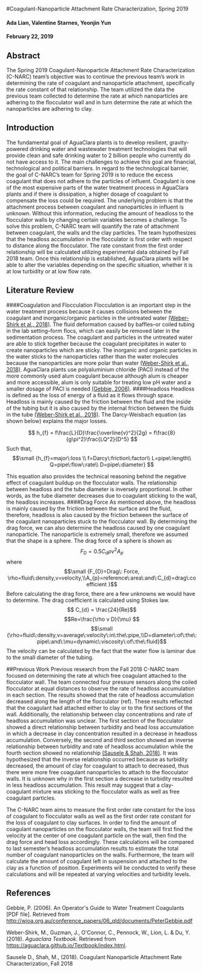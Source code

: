 #Coagulant-Nanoparticle Attachment Rate Characterization, Spring 2019
#### Ada Lian, Valentine Starnes, Yeonjin Yun
#### February 22, 2019



## Abstract
The Spring 2019 Coagulant-Nanoparticle Attachment Rate Characterization (C-NARC) team’s objective was to continue the previous team’s work in determining the rate of coagulant and nanoparticle attachment, specifically the rate constant of that relationship. The team utilized the data the previous team collected to determine the rate at which nanoparticles are adhering to the flocculator wall and in turn determine the rate at which the nanoparticles are adhering to clay.

## Introduction
The fundamental goal of AguaClara plants is to develop resilient, gravity-powered drinking water and wastewater treatment technologies that will provide clean and safe drinking water to 2 billion people who currently do not have access to it. The main challenges to achieve this goal are financial, technological and political barriers. In regard to the technological barrier, the goal of C-NARC’s team for Spring 2019 is to reduce the excess coagulant that does not adhere to the particles of influent. Coagulant is one of the most expensive parts of the water treatment process in AguaClara plants and if there is dissipation, a higher dosage of coagulant to compensate the loss could be required. The underlying problem is that the attachment process between coagulant and nanoparticles in influent is unknown. Without this information, reducing the amount of headloss to the flocculator walls by changing certain variables becomes a challenge. To solve this problem, C-NARC team will quantify the rate of attachment between coagulant, the walls and the clay particles. The team hypothesizes that the headloss accumulation in the flocculator is first order with respect to distance along the flocculator. The rate constant from the first order relationship will be calculated utilizing experimental data obtained by Fall 2018 team. Once this relationship is established, AguaClara plants will be able to alter the variables depending on the specific situation, whether it is at low turbidity or at low flow rate.

## Literature Review
####Coagulation and Flocculation
Flocculation is an important step in the water treatment process because it causes collisions between the coagulant and inorganic/organic particles in the untreated water [(Weber-Shirk et al., 2018)](https://aguaclara.github.io/Textbook/Flocculation/Floc_Intro.html). The fluid deformation caused by baffles–or coiled tubing in the lab setting–form flocs, which can easily be removed later in the sedimentation process. The coagulant and particles in the untreated water are able to stick together because the coagulant precipitates in water to create nanoparticles which are sticky. The inorganic and organic particles in the water sticks to the nanoparticles rather than the water molecules because the nanoparticles are more polar than water [(Weber-Shirk et al., 2018)](https://aguaclara.github.io/Textbook/Rapid_Mix/RM_Intro.html). AguaClara plants use polyaluminium chloride (PACl) instead of the more commonly used alum coagulant because although alum is cheaper and more accessible, alum is only suitable for treating low pH water and a smaller dosage of PACl is needed [(Gebbie, 2006)](http://wioa.org.au/conference_papers/06_qld/documents/PeterGebbie.pdf).
####Headloss
Headloss is defined as the loss of energy of a fluid as it flows through space. Headloss is mainly caused by the friction between the fluid and the inside of the tubing but it is also caused by the internal friction between the fluids in the tube [(Weber-Shirk et al., 2018)](https://aguaclara.github.io/Textbook/Review/Review_Fluid_Mechanics.html#headloss). The Darcy-Weisbach equation (as shown below) explains the major losses.

$$ h_{f} = f\frac{L}{D}\frac{\overline{v}^2}{2g} = f\frac{8}{g\pi^2}\frac{LQ^2}{D^5} $$
Such that,
$$\small {h_{f}=major\:loss \\
f=Darcy\:friction\:factor\\
L=pipe\:length\\
Q=pipe\:flow\:rate\\
D=pipe\:diameter}
$$


This equation also provides the technical reasoning behind the negative effect of coagulant buildup on the flocculator walls. The relationship between headloss and the tube diameter is inversely proportional. In other words, as the tube diameter decreases due to coagulant sticking to the wall, the headloss increases.
####Drag Force
As mentioned above, the headloss is mainly caused by the friction between the surface
and the fluid, therefore, headloss is also caused by the friction between the surface of the coagulant nanoparticles stuck to the flocculator wall. By determining the drag force, we can also determine the headloss caused by one coagulant nanoparticle. The nanoparticle is extremely small, therefore we assumed that the shape is a sphere. The drag force of a sphere is shown as
$$F_{D}=0.5C_{d}\rho v^2A_{p}$$
where
$$\small
{F_{D}=Drag\: Force, \rho=fluid\:density,v=velocity,\\A_{p}=reference\:area\:and\:C_{d}=drag\:coefficient }$$
Before calculating the drag force, there are a few unknowns we would have to determine. The drag coefficient is calculated using Stokes law.
$$ C_{d} = \frac{24}{Re}$$
$$Re=\frac{\rho v D}{\mu} $$
$$\small
{\rho=fluid\:density,v=average\:velocity\:in\:the\:pipe,\\D=diameter\:of\:the\:pipe\:and\:\mu=dynamic\:viscosity\:of\:the\:fluid}$$
The velocity can be calculated by the fact that the water flow is laminar due to the small diameter of the tubing.

##Previous Work
Previous research from the Fall 2018 C-NARC team focused on determining the rate at which free coagulant attached to the flocculator wall. The team connected four pressure sensors along the coiled flocculator at equal distances to observe the rate of headloss accumulation in each section. The results showed that the rate of headloss accumulation decreased along the length of the flocculator (ref). These results reflected that the coagulant had attached either to clay or to the first sections of the wall. Additionally, the relationship between clay concentrations and rate of headloss accumulation was unclear. The first section of the flocculator showed a direct relationship between turbidity and head loss accumulation in which a decrease in clay concentration resulted in a decrease in headloss accumulation. Conversely, the second and third section showed an inverse relationship between turbidity and rate of headloss accumulation while the fourth section showed no relationship [(Sausele & Shah, 2018)](https://github.com/AguaClara/Coagulant_nanoparticle_attachment_rate_characterization/blob/master/C-NARC%20final%20report.pdf). It was hypothesized that the inverse relationship occurred because as turbidity decreased, the amount of clay for coagulant to attach to decreased, thus there were more free coagulant nanoparticles to attach to the flocculator walls. It is unknown why in the first section a decrease in turbidity resulted in less headloss accumulation. This result may suggest that a clay-coagulant mixture was sticking to the flocculator walls as well as free coagulant particles.

The C-NARC team aims to measure the first order rate constant for the loss of coagulant to flocculator walls as well as the first order rate constant for the loss of coagulant to clay surfaces. In order to find the amount of coagulant nanoparticles on the flocculator walls, the team will first find the velocity at the center of one coagulant particle on the wall, then find the drag force and head loss accordingly. These calculations will be compared to last semester’s headloss accumulation results to estimate the total number of coagulant nanoparticles on the walls. Furthermore, the team will calculate the amount of coagulant left in suspension and attached to the clay as a function of position. Experiments will be conducted to verify these calculations and will be repeated at varying velocities and turbidity levels.

## References
Gebbie, P. (2006). An Operator's Guide to Water Treatment Coagulants [PDF file]. Retrieved from http://wioa.org.au/conference_papers/06_qld/documents/PeterGebbie.pdf

Weber-Shirk, M., Guzman, J., O'Connor, C., Pennock, W., Lion, L. & Du, Y. (2018). *Aguaclara Textbook*. Retrieved from https://aguaclara.github.io/Textbook/index.html.

Sausele D., Shah, M., (2018). Coagulant Nanoparticle Attachment Rate Characterization, Fall 2018
